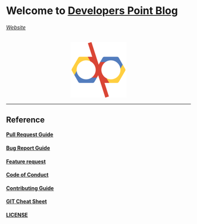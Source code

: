 <h1>Welcome to <a href="https://developerspoint-org.github.io/developerspoint.github.io/">Developers Point Blog</a></h1>

<h6><a href="https://blog.developerspoint.org/">Website</a></h6>

<p align="center">
  <img src="https://github.com/developerspoint-org/developerspoint.github.io/blob/ravi/assets/img/icons/apple-touch-icon-152x152.png" />
</p>

<hr>

## Reference
#### [Pull Request Guide](.github/PULL_REQUEST_TEMPLATE/pull_request_template.md)
#### [Bug Report Guide](.github/ISSUE_TEMPLATE/bug_report.md)
#### [Feature request](.github/ISSUE_TEMPLATE/feature_request.md)
#### [Code of Conduct](CODE_OF_CONDUCT.md)
#### [Contributing Guide](CONTRIBUTING.md)
#### [GIT Cheat Sheet](https://education.github.com/git-cheat-sheet-education.pdf)
#### [LICENSE](LICENSE)
